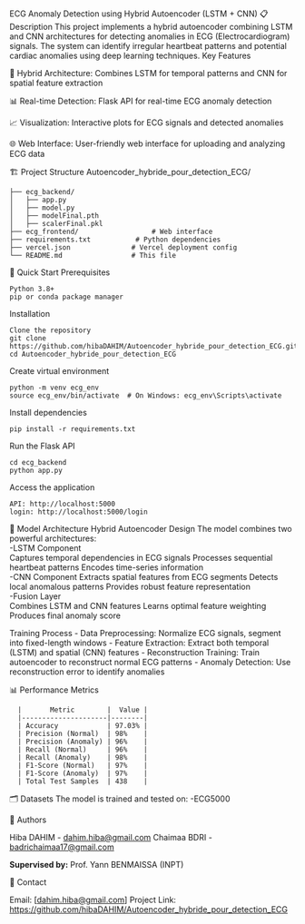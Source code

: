 ECG Anomaly Detection using Hybrid Autoencoder (LSTM + CNN)
📋 Description
    This project implements a hybrid autoencoder combining LSTM and CNN architectures for detecting anomalies in ECG (Electrocardiogram) signals. The system can identify irregular heartbeat patterns and potential cardiac anomalies using deep learning techniques.
    Key Features

🧠 Hybrid Architecture: Combines LSTM for temporal patterns and CNN for spatial feature extraction

📊 Real-time Detection: Flask API for real-time ECG anomaly detection

📈 Visualization: Interactive plots for ECG signals and detected anomalies

🌐 Web Interface: User-friendly web interface for uploading and analyzing ECG data

🏗️ Project Structure
Autoencoder_hybride_pour_detection_ECG/

    ├── ecg_backend/
    │   ├── app.py                 
    │   ├── model.py
    │   ├── modelFinal.pth
    │   ├── scalerFinal.pkl
    ├── ecg_frontend/                  # Web interface 
    ├── requirements.txt           # Python dependencies
    ├── vercel.json               # Vercel deployment config
    └── README.md                 # This file

🚀 Quick Start
  Prerequisites

    Python 3.8+
    pip or conda package manager

  Installation

    Clone the repository
    git clone https://github.com/hibaDAHIM/Autoencoder_hybride_pour_detection_ECG.git
    cd Autoencoder_hybride_pour_detection_ECG

  Create virtual environment

    python -m venv ecg_env
    source ecg_env/bin/activate  # On Windows: ecg_env\Scripts\activate

  Install dependencies

    pip install -r requirements.txt

  Run the Flask API

    cd ecg_backend
    python app.py

  Access the application
  
    API: http://localhost:5000
    login: http://localhost:5000/login

🧠 Model Architecture
  Hybrid Autoencoder Design
  The model combines two powerful architectures:                                           
    -LSTM Component   
      Captures temporal dependencies in ECG signals
      Processes sequential heartbeat patterns
      Encodes time-series information  
    -CNN Component
      Extracts spatial features from ECG segments
      Detects local anomalous patterns
      Provides robust feature representation                         
    -Fusion Layer    
      Combines LSTM and CNN features
      Learns optimal feature weighting
      Produces final anomaly score

Training Process
    - Data Preprocessing: Normalize ECG signals, segment into fixed-length windows
    - Feature Extraction: Extract both temporal (LSTM) and spatial (CNN) features
    - Reconstruction Training: Train autoencoder to reconstruct normal ECG patterns
    - Anomaly Detection: Use reconstruction error to identify anomalies

📊 Performance Metrics

      |       Metric        |  Value |
      |---------------------|--------|
      | Accuracy            | 97.03% |
      | Precision (Normal)  | 98%    |
      | Precision (Anomaly) | 96%    |
      | Recall (Normal)     | 96%    |
      | Recall (Anomaly)    | 98%    |
      | F1-Score (Normal)   | 97%    |
      | F1-Score (Anomaly)  | 97%    |
      | Total Test Samples  | 438    |

🗂️ Datasets
The model is trained and tested on:
  -ECG5000

👥 Authors

Hiba DAHIM  - dahim.hiba@gmail.com
Chaimaa BDRI - badrichaimaa17@gmail.com

**Supervised by:** Prof. Yann BENMAISSA (INPT)

📧 Contact

Email: [dahim.hiba@gmail.com]
Project Link: https://github.com/hibaDAHIM/Autoencoder_hybride_pour_detection_ECG